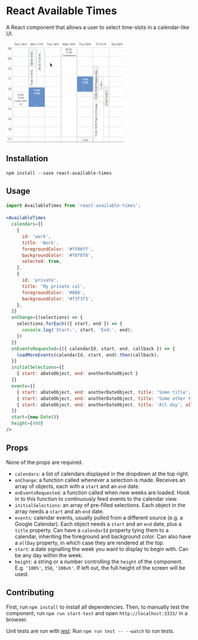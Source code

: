 # React Available Times

A React component that allows a user to select time-slots in a calendar-like UI.

![Demo](/available-times-demo.gif)

## Installation
```
npm install --save react-available-times
```

## Usage

```jsx
import AvailableTimes from 'react-available-times';

<AvailableTimes
  calendars={[
    {
      id: 'work',
      title: 'Work',
      foregroundColor: '#ff00ff',
      backgroundColor: '#f0f0f0',
      selected: true,
    },
    {
      id: 'private',
      title: 'My private cal',
      foregroundColor: '#666',
      backgroundColor: '#f3f3f3',
    },
  ]}
  onChange={(selections) => {
    selections.forEach(({ start, end }) => {
      console.log('Start:', start, 'End:', end);
    })
  }}
  onEventsRequested={({ calendarId, start, end, callback }) => {
    loadMoreEvents(calendarId, start, end).then(callback);
  }}
  initialSelections={[
    { start: aDateObject, end: anotherDateObject }
  ]}
  events={[
    { start: aDateObject, end: anotherDateObject, title: 'Some title', calendarId: 'work' },
    { start: aDateObject, end: anotherDateObject, title: 'Some other title', calendarId: 'private' }
    { start: aDateObject, end: anotherDateObject, title: 'All day', allDay: true, calendarId: 'private' }
  ]}
  start={new Date()}
  height={400}
/>
```

## Props

None of the props are required.

- `calendars`: a list of calendars displayed in the dropdown at the top right.
- `onChange`: a function called whenever a selection is made. Receives an array
  of objects, each with a `start` and an `end` date.
- `onEventsRequested`: a function called when new weeks are loaded. Hook in to
  this function to continuously feed events to the calendar view.
- `initialSelections`: an array of pre-filled selections. Each object in the
  array needs a `start` and an `end` date.
- `events`: calendar events, usually pulled from a different source (e.g. a
  Google Calendar). Each object needs a `start` and an `end` date, plus a
  `title` property. Can have a `calendarId` property tying them to a calendar,
  inheriting the foreground and background color. Can also have a `allDay`
  property, in which case they are rendered at the top.
- `start`: a date signalling the week you want to display to begin with. Can be
  any day within the week.
- `height`: a string or a number controlling the `height` of the component.
  E.g. `'100%'`, `350`, `'100vh'`. If left out, the full height of the screen
  will be used.

## Contributing

First, run `npm install` to install all dependencies. Then, to manually test
the component, run `npm run start-test` and open `http://localhost:3333/` in a
browser.

Unit tests are run with [jest](https://facebook.github.io/jest/). Run `npm run
test -- --watch` to run tests.
